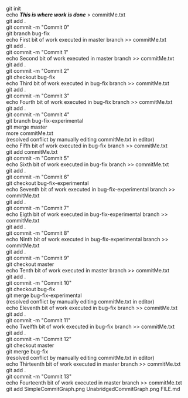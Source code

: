 git init<br>
echo ***This is where work is done*** > commitMe.txt<br>
git add .<br>
git commit -m "Commit 0"<br>
git branch bug-fix<br>
echo First bit of work executed in master branch >> commitMe.txt<br>
git add .<br>
git commit -m "Commit 1"<br>
echo Second bit of work executed in master branch >> commitMe.txt<br>
git add .<br>
git commit -m "Commit 2"<br>
git checkout bug-fix<br>
echo Third bit of work executed in bug-fix branch >> commitMe.txt<br>
git add .<br>
git commit -m "Commit 3"<br>
echo Fourth bit of work executed in bug-fix branch >> commitMe.txt<br>
git add .<br>
git commit -m "Commit 4"<br>
git branch bug-fix-experimental<br>
git merge master<br>
more commitMe.txt<br>
(resolved conflict by manually editing commitMe.txt in editor)<br>
echo Fifth bit of work executed in bug-fix branch >> commitMe.txt<br>
git add commitMe.txt<br>
git commit -m "Commit 5"<br>
echo Sixth bit of work executed in bug-fix branch >> commitMe.txt<br>
git add .<br>
git commit -m "Commit 6"<br>
git checkout bug-fix-experimental<br>
echo Seventh bit of work executed in bug-fix-experimental branch >> commitMe.txt<br>
git add .<br>
git commit -m "Commit 7"<br>
echo Eigth bit of work executed in bug-fix-experimental branch >> commitMe.txt<br>
git add .<br>
git commit -m "Commit 8"<br>
echo Ninth bit of work executed in bug-fix-experimental branch >> commitMe.txt<br>
git add .<br>
git commit -m "Commit 9"<br>
git checkout master<br>
echo Tenth bit of work executed in master branch >> commitMe.txt<br>
git add .<br>
git commit -m "Commit 10"<br>
git checkout bug-fix<br>
git merge bug-fix-experimental<br>
(resolved conflict by manually editing commitMe.txt in editor)<br>
echo Eleventh bit of work executed in bug-fix branch >> commitMe.txt<br>
git add .<br>
git commit -m "Commit 11"<br>
echo Twelfth bit of work executed in bug-fix branch >> commitMe.txt<br>
git add .<br>
git commit -m "Commit 12"<br>
git checkout master<br>
git merge bug-fix<br>
(resolved conflict by manually editing commitMe.txt in editor)<br>
echo Thirteenth bit of work executed in master branch >> commitMe.txt<br>
git add .<br>
git commit -m "Commit 13"<br>
echo Fourteenth bit of work executed in master branch >> commitMe.txt<br>
git add SimpleCommitGraph.png UnabridgedCommitGraph.png FILE.md<br>